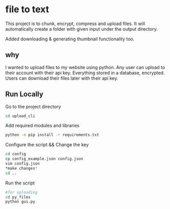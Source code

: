 
# file to text
This project is to chunk, encrypt, compress and upload files.
It will automatically create a folder with given input under the output directory.

Added downloading & generating thumbnail functionality too.

## why

I wanted to upload files to my website using python.
Any user can upload to their account with their api key.
Everything stored in a database, encrypted.
Users can download their files later with their api key.

## Run Locally

Go to the project directory
```bash
cd upload_cli
```

Add required modules and libraries
```bash
python -m pip install -r requirements.txt
```

Configure the script && Change the key
```bash
cd config
cp config_example.json config.json
vim config.json
*make changes*
cd ..
```

Run the script
```bash
#for uploading
cd py_files
python gui.py
```